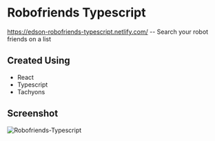 # Robofriends Typescript

https://edson-robofriends-typescript.netlify.com/ -- Search your robot friends on a list

## Created Using

- React
- Typescript
- Tachyons

## Screenshot

![Robofriends-Typescript](https://user-images.githubusercontent.com/37479186/68078893-c4733480-fe1a-11e9-8125-4bec402a952e.jpg)
